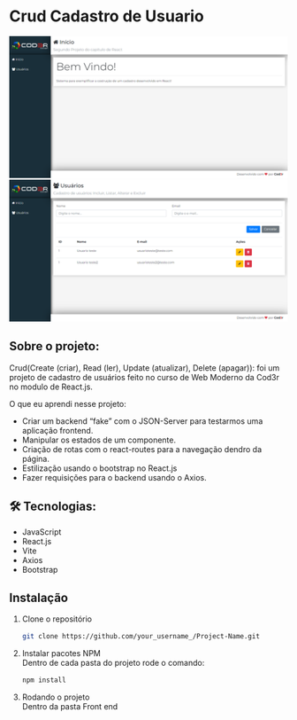 # Crud Cadastro de Usuario

![image](./.github/preview1.png)
![image](./.github/preview2.png)

## Sobre o projeto:
Crud(Create (criar), Read (ler), Update (atualizar), Delete (apagar)): foi um projeto de cadastro de usuários feito no curso de Web Moderno da Cod3r no modulo de React.js. 

O que eu aprendi nesse projeto: 
- Criar um backend “fake” com o JSON-Server para testarmos uma aplicação frontend.
- Manipular os estados de um componente.
- Criação de rotas com o react-routes para a navegação dendro da página.
- Estilização usando o bootstrap no React.js 
- Fazer requisições para o backend usando o Axios.  

## 🛠 Tecnologias:
- JavaScript
- React.js
- Vite
- Axios
- Bootstrap

## Instalação

1. Clone o repositório
   ```sh
   git clone https://github.com/your_username_/Project-Name.git
   ```
2. Instalar pacotes NPM <br/>
Dentro de cada pasta do projeto rode o comando:
   ```sh
   npm install
   ```
3. Rodando o projeto <br/>
Dentro da pasta Front end
